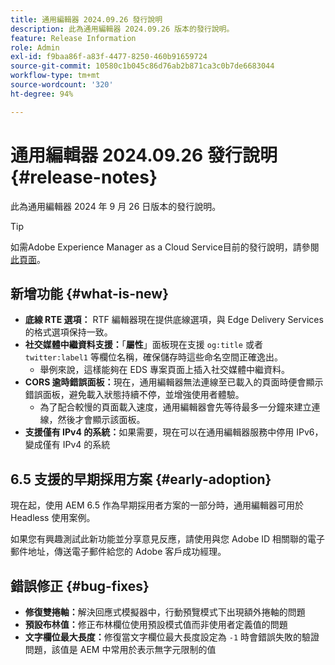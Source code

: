 ```yaml
---
title: 通用編輯器 2024.09.26 發行說明
description: 此為通用編輯器 2024.09.26 版本的發行說明。
feature: Release Information
role: Admin
exl-id: f9baa86f-a83f-4477-8250-460b91659724
source-git-commit: 10580c1b045c86d76ab2b871ca3c0b7de6683044
workflow-type: tm+mt
source-wordcount: '320'
ht-degree: 94%

---
```


# 通用編輯器 2024.09.26 發行說明 {#release-notes}

此為通用編輯器 2024 年 9 月 26 日版本的發行說明。

>[!TIP]
>
>如需Adobe Experience Manager as a Cloud Service目前的發行說明，請參閱[此頁面](/help/release-notes/release-notes-cloud/release-notes-current.md)。

## 新增功能 {#what-is-new}

* **底線 RTE 選項：** RTF 編輯器現在提供底線選項，與 Edge Delivery Services 的格式選項保持一致。
* **社交媒體中繼資料支援：**「**屬性**」面板現在支援 `og:title` 或者 `twitter:label1` 等欄位名稱，確保儲存時這些命名空間正確逸出。
   * 舉例來說，這樣能夠在 EDS 專案頁面上插入社交媒體中繼資料。
* **CORS 逾時錯誤面板：**&#x200B;現在，通用編輯器無法連線至已載入的頁面時便會顯示錯誤面板，避免載入狀態持續不停，並增強使用者體驗。
   * 為了配合較慢的頁面載入速度，通用編輯器會先等待最多一分鐘來建立連線，然後才會顯示該面板。
* **支援僅有 IPv4 的系統：**&#x200B;如果需要，現在可以在通用編輯器服務中停用 IPv6，變成僅有 IPv4 的系統

## 6.5 支援的早期採用方案 {#early-adoption}

現在起，使用 AEM 6.5 作為早期採用者方案的一部分時，通用編輯器可用於 Headless 使用案例。

如果您有興趣測試此新功能並分享意見反應，請使用與您 Adobe ID 相關聯的電子郵件地址，傳送電子郵件給您的 Adobe 客戶成功經理。

## 錯誤修正 {#bug-fixes}

* **修復雙捲軸：**&#x200B;解決回應式模擬器中，行動預覽模式下出現額外捲軸的問題
* **預設布林值：**&#x200B;修正布林欄位使用預設模式值而非使用者定義值的問題
* **文字欄位最大長度：**&#x200B;修復當文字欄位最大長度設定為 `-1` 時會錯誤失敗的驗證問題，該值是 AEM 中常用於表示無字元限制的值
